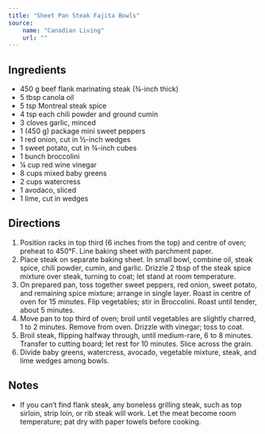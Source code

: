 ```yaml
---
title: "Sheet Pan Steak Fajita Bowls"
source:
    name: "Canadian Living"
    url: ""
---
```


## Ingredients

-   450 g beef flank marinating steak (¾-inch thick)
-   5 tbsp canola oil
-   5 tsp Montreal steak spice
-   4 tsp each chili powder and ground cumin
-   3 cloves garlic, minced
-   1 (450 g) package mini sweet peppers
-   1 red onion, cut in ½-inch wedges
-   1 sweet potato, cut in ¾-inch cubes
-   1 bunch broccolini
-   ¼ cup red wine vinegar
-   8 cups mixed baby greens
-   2 cups watercress
-   1 avodaco, sliced
-   1 lime, cut in wedges

## Directions

1. Position racks in top third (6 inches from the top) and centre of oven; preheat to 450°F. Line baking sheet with parchment paper.
1. Place steak on separate baking sheet. In small bowl, combine oil, steak spice, chili powder, cumin, and garlic. Drizzle 2 tbsp of the steak spice mixture over steak, turning to coat; let stand at room temperature.
1. On prepared pan, toss together sweet peppers, red onion, sweet potato, and remaining spice mixture; arrange in single layer. Roast in centre of oven for 15 minutes. Flip vegetables; stir in Broccolini. Roast until tender, about 5 minutes.
1. Move pan to top third of oven; broil until vegetables are slightly charred, 1 to 2 minutes. Remove from oven. Drizzle with vinegar; toss to coat.
1. Broil steak, flipping halfway through, until medium-rare, 6 to 8 minutes. Transfer to cutting board; let rest for 10 minutes. Slice across the grain.
1. Divide baby greens, watercress, avocado, vegetable mixture, steak, and lime wedges among bowls.

## Notes

-   If you can’t find flank steak, any boneless grilling steak, such as top sirloin, strip loin, or rib steak will work. Let the meat become room temperature; pat dry with paper towels before cooking.
